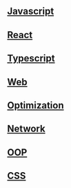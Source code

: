 ## [Javascript](https://github.com/byhhh2/helloworld/tree/main/Javascript)

## [React](https://github.com/byhhh2/helloworld/tree/main/React)

## [Typescript](https://github.com/byhhh2/helloworld/tree/main/Typescript)

## [Web](https://github.com/byhhh2/helloworld/tree/main/Web)

## [Optimization](https://github.com/byhhh2/helloworld/tree/main/Optimization)

## [Network](https://github.com/byhhh2/helloworld/tree/main/Network)

## [OOP](https://github.com/byhhh2/helloworld/tree/main/OOP)

## [CSS](https://github.com/byhhh2/helloworld/tree/main/CSS)
